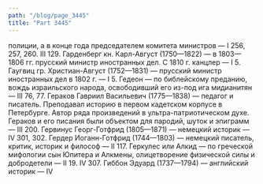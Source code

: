 ```yaml
---
path: "/blog/page_3445"
title: "Part 3445"
---
```


 полиции, а в конце года председателем комитета министров — I 256, 257, 260. III 129.
Гарденберг кн. Карл-Август (1750—1822) — в 1803—1806 гг. прусский министр иностранных дел. С 1810 г. канцлер — I 5.
Гаугвиц гр. Христиан-Август (1752—1831) — прусский министр иностранных дел в 1802 г. — I 5.
Гедеон — по библейскому преданию, вождь израильского народа, освободивший его из-под ига мидианитян — III 76, 77.
Гераков Гавриил Васильевич (1775—1838) — педагог и писатель. Преподавал историю в первом кадетском корпусе в Петербурге. Автор ряда произведений в ультра-патриотическом духе. Гераков и его писания были объектом для пародий, шуток и эпиграмм — III 200.
Гервинус Георг-Готфрид (1805—1871) — немецкий историк — IV 301, 302.
Гердер Иоганн-Готфрид (1744—1803) — немецкий писатель, критик, историк и философ — II 117.
Геркулес или Алкид — по греческой мифологии сын Юпитера и Алкмены, олицетворение физической силы и добродетели — II 19. IV 307.
Гиббон Эдуард (1737—1794) — английский историк — IV 
